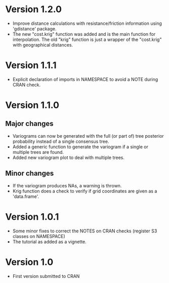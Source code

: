 # Version 1.2.0

* Improve distance calculations with resistance/friction information using 'gdistance' package.	
* The new "cost.krig" function was added and is the main function for interpolation. The old "krig" function is just a wrapper of the "cost.krig" with geographical distances.
	
# Version 1.1.1

* Explicit declaration of imports in NAMESPACE to avoid a NOTE during CRAN check.

# Version 1.1.0

## Major changes
		
* Variograms can now be generated with the full (or part of) tree posterior probability instead of a single consensus tree.
* Added a generic function to generate the variogram if a single or multiple trees are found.
* Added new variogram plot to deal with multiple trees.

## Minor changes
	
* If the variogram produces NAs, a warning is thrown.
* Krig function does a check to verify if grid coordinates are given as a 'data.frame'.
	

# Version 1.0.1

* Some minor fixes to correct the NOTES on CRAN checks (register S3 classes on NAMESPACE)
* The tutorial as added as a vignette.
	

# Version 1.0

* First version submitted to CRAN
	
